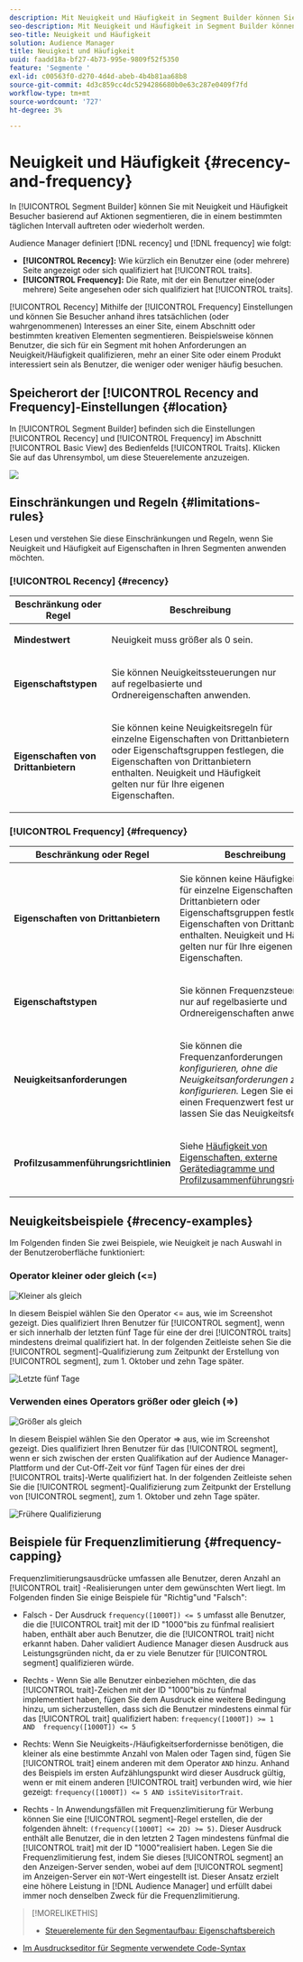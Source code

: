 ```yaml
---
description: Mit Neuigkeit und Häufigkeit in Segment Builder können Sie Besucher anhand von Aktionen segmentieren, die in einem bestimmten täglichen Intervall auftreten oder sich wiederholen.
seo-description: Mit Neuigkeit und Häufigkeit in Segment Builder können Sie Besucher anhand von Aktionen segmentieren, die in einem bestimmten täglichen Intervall auftreten oder sich wiederholen.
seo-title: Neuigkeit und Häufigkeit
solution: Audience Manager
title: Neuigkeit und Häufigkeit
uuid: faadd18a-bf27-4b73-995e-9809f52f5350
feature: 'Segmente '
exl-id: c00563f0-d270-4d4d-abeb-4b4b81aa68b8
source-git-commit: 4d3c859cc4dc5294286680b0e63c287e0409f7fd
workflow-type: tm+mt
source-wordcount: '727'
ht-degree: 3%

---
```


# Neuigkeit und Häufigkeit {#recency-and-frequency}

In [!UICONTROL Segment Builder] können Sie mit Neuigkeit und Häufigkeit Besucher basierend auf Aktionen segmentieren, die in einem bestimmten täglichen Intervall auftreten oder wiederholt werden.

Audience Manager definiert [!DNL recency] und [!DNL frequency] wie folgt:

* **[!UICONTROL Recency]:** Wie kürzlich ein Benutzer eine (oder mehrere) Seite angezeigt oder sich qualifiziert hat  [!UICONTROL traits].
* **[!UICONTROL Frequency]:** Die Rate, mit der ein Benutzer eine(oder mehrere) Seite angesehen oder sich qualifiziert hat  [!UICONTROL traits].

[!UICONTROL Recency] Mithilfe der  [!UICONTROL Frequency] Einstellungen und können Sie Besucher anhand ihres tatsächlichen (oder wahrgenommenen) Interesses an einer Site, einem Abschnitt oder bestimmten kreativen Elementen segmentieren. Beispielsweise können Benutzer, die sich für ein Segment mit hohen Anforderungen an Neuigkeit/Häufigkeit qualifizieren, mehr an einer Site oder einem Produkt interessiert sein als Benutzer, die weniger oder weniger häufig besuchen.

## Speicherort der [!UICONTROL Recency and Frequency]-Einstellungen {#location}

In [!UICONTROL Segment Builder] befinden sich die Einstellungen [!UICONTROL Recency] und [!UICONTROL Frequency] im Abschnitt [!UICONTROL Basic View] des Bedienfelds [!UICONTROL Traits]. Klicken Sie auf das Uhrensymbol, um diese Steuerelemente anzuzeigen.

![](assets/recency_frequency.png)

## Einschränkungen und Regeln {#limitations-rules}

Lesen und verstehen Sie diese Einschränkungen und Regeln, wenn Sie Neuigkeit und Häufigkeit auf Eigenschaften in Ihren Segmenten anwenden möchten.

### [!UICONTROL Recency] {#recency}

<table id="table_026064124C694D75B7A960457D50170B"> 
 <thead> 
  <tr> 
   <th colname="col1" class="entry"> Beschränkung oder Regel </th> 
   <th colname="col2" class="entry"> Beschreibung </th> 
  </tr> 
 </thead>
 <tbody> 
  <tr> 
   <td colname="col1"> <p> <b>Mindestwert</b> </p> </td> 
   <td colname="col2"> <p>Neuigkeit muss größer als 0 sein. </p> </td> 
  </tr>
  <tr> 
   <td colname="col1"> <p> <b>Eigenschaftstypen</b> </p> </td> 
   <td colname="col2"> <p>Sie können Neuigkeitssteuerungen nur auf regelbasierte und Ordnereigenschaften anwenden. </p> </td> 
  </tr> 
  <tr> 
   <td colname="col1"> <p> <b>Eigenschaften von Drittanbietern</b> </p> </td> 
   <td colname="col2"> <p>Sie können keine Neuigkeitsregeln für einzelne Eigenschaften von Drittanbietern oder Eigenschaftsgruppen festlegen, die Eigenschaften von Drittanbietern enthalten. Neuigkeit und Häufigkeit gelten nur für Ihre eigenen Eigenschaften. </p> </td> 
  </tr> 
 </tbody> 
</table>

### [!UICONTROL Frequency] {#frequency}

<table id="table_EBD621D26C8B4D03933E8C0753C892A7"> 
 <thead> 
  <tr> 
   <th colname="col1" class="entry"> Beschränkung oder Regel </th> 
   <th colname="col2" class="entry"> Beschreibung </th> 
  </tr> 
 </thead>
 <tbody> 
  <tr> 
   <td colname="col1"> <p> <b>Eigenschaften von Drittanbietern</b> </p> </td> 
   <td colname="col2"> <p>Sie können keine Häufigkeitsregeln für einzelne Eigenschaften von Drittanbietern oder Eigenschaftsgruppen festlegen, die Eigenschaften von Drittanbietern enthalten. Neuigkeit und Häufigkeit gelten nur für Ihre eigenen Eigenschaften. </p> </td> 
  </tr> 
  <tr> 
   <td colname="col1"> <p> <b>Eigenschaftstypen</b> </p> </td> 
   <td colname="col2"> <p>Sie können Frequenzsteuerungen nur auf regelbasierte und Ordnereigenschaften anwenden. </p> </td> 
  </tr> 
  <tr> 
   <td colname="col1"> <p> <b>Neuigkeitsanforderungen</b> </p> </td> 
   <td colname="col2"> <p>Sie können die Frequenzanforderungen <i>konfigurieren, ohne die Neuigkeitsanforderungen zu konfigurieren. </i> Legen Sie einfach einen Frequenzwert fest und lassen Sie das Neuigkeitsfeld leer. </p> </td> 
  </tr> 
  <tr> 
   <td colname="col1"> <p><b>Profilzusammenführungsrichtlinien</b> </p> </td> 
   <td colname="col2"> <p>Siehe <a href="../../faq/faq-profile-merge.md#trait-freq-device-rules"> Häufigkeit von Eigenschaften, externe Gerätediagramme und Profilzusammenführungsrichtlinien</a>. </p> </td> 
  </tr> 
 </tbody> 
</table>

## Neuigkeitsbeispiele {#recency-examples}

Im Folgenden finden Sie zwei Beispiele, wie Neuigkeit je nach Auswahl in der Benutzeroberfläche funktioniert:

### Operator kleiner oder gleich (&lt;=)

![Kleiner als gleich](assets/less-than-equal-to.png)

In diesem Beispiel wählen Sie den Operator &lt;= aus, wie im Screenshot gezeigt. Dies qualifiziert Ihren Benutzer für [!UICONTROL segment], wenn er sich innerhalb der letzten fünf Tage für eine der drei [!UICONTROL traits] mindestens dreimal qualifiziert hat. In der folgenden Zeitleiste sehen Sie die [!UICONTROL segment]-Qualifizierung zum Zeitpunkt der Erstellung von [!UICONTROL segment], zum 1. Oktober und zehn Tage später.

![Letzte fünf Tage](assets/last-5-days.png)

### Verwenden eines Operators größer oder gleich (=>)

![Größer als gleich](assets/greater-than-equal-to.png)

In diesem Beispiel wählen Sie den Operator => aus, wie im Screenshot gezeigt. Dies qualifiziert Ihren Benutzer für das [!UICONTROL segment], wenn er sich zwischen der ersten Qualifikation auf der Audience Manager-Plattform und der Cut-Off-Zeit vor fünf Tagen für eines der drei [!UICONTROL traits]-Werte qualifiziert hat. In der folgenden Zeitleiste sehen Sie die [!UICONTROL segment]-Qualifizierung zum Zeitpunkt der Erstellung von [!UICONTROL segment], zum 1. Oktober und zehn Tage später.

![Frühere Qualifizierung](assets/earlier-qualification.png)


## Beispiele für Frequenzlimitierung {#frequency-capping}

Frequenzlimitierungsausdrücke umfassen alle Benutzer, deren Anzahl an [!UICONTROL trait] -Realisierungen unter dem gewünschten Wert liegt. Im Folgenden finden Sie einige Beispiele für &quot;Richtig&quot;und &quot;Falsch&quot;:

* Falsch - Der Ausdruck `frequency([1000T]) <= 5` umfasst alle Benutzer, die die [!UICONTROL trait] mit der ID &quot;1000&quot;bis zu fünfmal realisiert haben, enthält aber auch Benutzer, die die [!UICONTROL trait] nicht erkannt haben. Daher validiert Audience Manager diesen Ausdruck aus Leistungsgründen nicht, da er zu viele Benutzer für [!UICONTROL segment] qualifizieren würde.

* Rechts - Wenn Sie alle Benutzer einbeziehen möchten, die das [!UICONTROL trait]-Zeichen mit der ID &quot;1000&quot;bis zu fünfmal implementiert haben, fügen Sie dem Ausdruck eine weitere Bedingung hinzu, um sicherzustellen, dass sich die Benutzer mindestens einmal für das [!UICONTROL trait] qualifiziert haben:  `frequency([1000T]) >= 1  AND  frequency([1000T]) <= 5`

* Rechts: Wenn Sie Neuigkeits-/Häufigkeitserfordernisse benötigen, die kleiner als eine bestimmte Anzahl von Malen oder Tagen sind, fügen Sie [!UICONTROL trait] einem anderen mit dem Operator `AND` hinzu. Anhand des Beispiels im ersten Aufzählungspunkt wird dieser Ausdruck gültig, wenn er mit einem anderen [!UICONTROL trait] verbunden wird, wie hier gezeigt: `frequency([1000T]) <= 5 AND isSiteVisitorTrait`.

* Rechts - In Anwendungsfällen mit Frequenzlimitierung für Werbung können Sie eine [!UICONTROL segment]-Regel erstellen, die der folgenden ähnelt: `(frequency([1000T] <= 2D) >= 5)`. Dieser Ausdruck enthält alle Benutzer, die in den letzten 2 Tagen mindestens fünfmal die [!UICONTROL trait] mit der ID &quot;1000&quot;realisiert haben. Legen Sie die Frequenzlimitierung fest, indem Sie dieses [!UICONTROL segment] an den Anzeigen-Server senden, wobei auf dem [!UICONTROL segment] im Anzeigen-Server ein `NOT`-Wert eingestellt ist. Dieser Ansatz erzielt eine höhere Leistung in [!DNL Audience Manager] und erfüllt dabei immer noch denselben Zweck für die Frequenzlimitierung.

>[!MORELIKETHIS]
>
>* [Steuerelemente für den Segmentaufbau: Eigenschaftsbereich](../../features/segments/segment-builder.md#segment-builder-controls-traits)
* [Im Ausdruckseditor für Segmente verwendete Code-Syntax](../../features/segments/segment-code-syntax.md)

